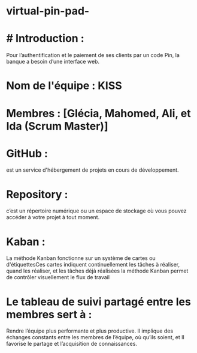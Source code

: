 # virtual-pin-pad-
# # Introduction : 
Pour l’authentification et le paiement de ses clients par un code Pin, la banque a besoin d’une interface web.

# Nom de l'équipe : KISS

# Membres : [Glécia, Mahomed, Ali, et Ida (Scrum Master)]

# GitHub : 
est un service d'hébergement de projets en cours de développement.

# Repository :   
c’est un répertoire numérique ou un espace de stockage où vous pouvez accéder à votre projet à tout moment.

# Kaban : 
La méthode Kanban fonctionne sur un système de cartes ou d'étiquettesCes cartes indiquent continuellement les tâches à réaliser, quand les réaliser, et les tâches déjà réalisées la méthode Kanban permet de contrôler visuellement le flux de travail 

# Le tableau de suivi partagé entre les membres sert à :
Rendre l’équipe plus performante et plus productive. Il implique des échanges constants entre les membres de l’équipe, où qu’ils soient, et Il favorise le partage et l’acquisition de connaissances.


